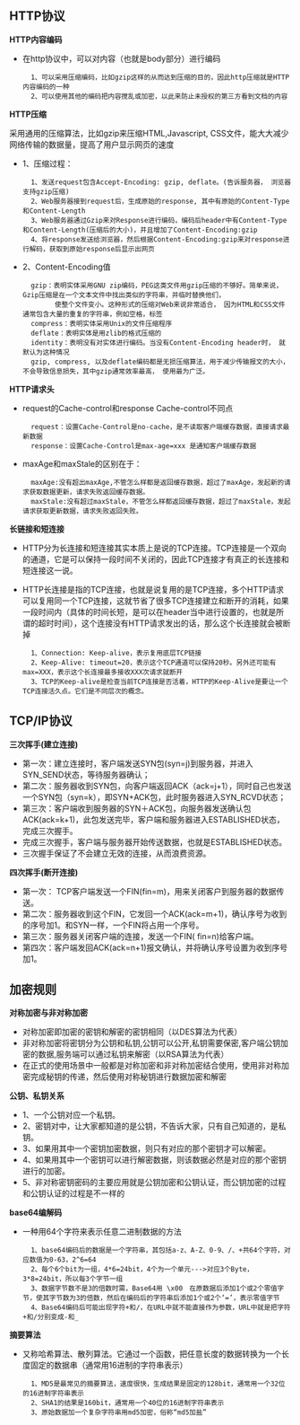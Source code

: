 
## HTTP协议 ##

**HTTP内容编码**

* 在http协议中，可以对内容（也就是body部分）进行编码

		1、可以采用压缩编码，比如gzip这样的从而达到压缩的目的，因此http压缩就是HTTP内容编码的一种
		2、可以使用其他的编码把内容搅乱或加密，以此来防止未授权的第三方看到文档的内容
       
**HTTP压缩**

采用通用的压缩算法，比如gzip来压缩HTML,Javascript, CSS文件，能大大减少网络传输的数据量，提高了用户显示网页的速度

* 1、压缩过程：

		1、发送request包含Accept-Encoding: gzip, deflate。(告诉服务器， 浏览器支持gzip压缩)
		2、Web服务器接到request后，生成原始的response, 其中有原始的Content-Type和Content-Length
		3、Web服务器通过Gzip来对Response进行编码，编码后header中有Content-Type和Content-Length(压缩后的大小)，并且增加了Content-Encoding:gzip
		4、将response发送给浏览器，然后根据Content-Encoding:gzip来对response进行解码，获取到原始response后显示出网页 

* 2、Content-Encoding值

	    gzip：表明实体采用GNU zip编码，PEG这类文件用gzip压缩的不够好。简单来说，Gzip压缩是在一个文本文件中找出类似的字符串，并临时替换他们，
			  使整个文件变小。这种形式的压缩对Web来说非常适合， 因为HTML和CSS文件通常包含大量的重复的字符串，例如空格，标签
	    compress：表明实体采用Unix的文件压缩程序
	    deflate：表明实体是用zlib的格式压缩的
	    identity：表明没有对实体进行编码。当没有Content-Encoding header时， 就默认为这种情况
	    gzip, compress, 以及deflate编码都是无损压缩算法，用于减少传输报文的大小，不会导致信息损失，其中gzip通常效率最高， 使用最为广泛。

**HTTP请求头**

* request的Cache-control和response Cache-control不同点

		request：设置Cache-Control是no-cache，是不读取客户端缓存数据，直接请求最新数据
		response：设置Cache-Control是max-age=xxx 是通知客户端缓存数据

* maxAge和maxStale的区别在于：

		maxAge:没有超出maxAge,不管怎么样都是返回缓存数据，超过了maxAge，发起新的请求获取数据更新，请求失败返回缓存数据。
		maxStale:没有超过maxStale，不管怎么样都返回缓存数据，超过了maxStale，发起请求获取更新数据，请求失败返回失败。

**长链接和短连接**
    
* HTTP分为长连接和短连接其实本质上是说的TCP连接。TCP连接是一个双向的通道，它是可以保持一段时间不关闭的，因此TCP连接才有真正的长连接和短连接这一说。
* HTTP长连接是指的TCP连接，也就是说复用的是TCP连接，多个HTTP请求可以复用同一个TCP连接，这就节省了很多TCP连接建立和断开的消耗，如果一段时间内（具体的时间长短，是可以在header当中进行设置的，也就是所谓的超时时间），这个连接没有HTTP请求发出的话，那么这个长连接就会被断掉
    
	    1、Connection: Keep-alive，表示复用底层TCP链接
	    2、Keep-Alive: timeout=20，表示这个TCP通道可以保持20秒。另外还可能有max=XXX，表示这个长连接最多接收XXX次请求就断开
	    3、TCP的Keep-alive是检查当前TCP连接是否活着，HTTP的Keep-Alive是要让一个TCP连接活久点。它们是不同层次的概念。
  

## TCP/IP协议 ##

**三次挥手(建立连接)**

* 第一次：建立连接时，客户端发送SYN包(syn=j)到服务器，并进入SYN_SEND状态，等待服务器确认；
* 第二次：服务器收到SYN包，向客户端返回ACK（ack=j+1），同时自己也发送一个SYN包（syn=k），即SYN+ACK包，此时服务器进入SYN_RCVD状态；
* 第三次：客户端收到服务器的SYN＋ACK包，向服务器发送确认包ACK(ack=k+1)，此包发送完毕，客户端和服务器进入ESTABLISHED状态，完成三次握手。
* 完成三次握手，客户端与服务器开始传送数据，也就是ESTABLISHED状态。
* 三次握手保证了不会建立无效的连接，从而浪费资源。

**四次挥手(断开连接)**

* 第一次： TCP客户端发送一个FIN(fin=m)，用来关闭客户到服务器的数据传送。
* 第二次：服务器收到这个FIN，它发回一个ACK(ack=m+1)，确认序号为收到的序号加1。和SYN一样，一个FIN将占用一个序号。
* 第三次：服务器关闭客户端的连接，发送一个FIN( fin=n)给客户端。
* 第四次：客户端发回ACK(ack=n+1)报文确认，并将确认序号设置为收到序号加1。


## 加密规则 ##

**对称加密与非对称加密**

* 对称加密即加密的密钥和解密的密钥相同（以DES算法为代表）
* 非对称加密将密钥分为公钥和私钥,公钥可以公开,私钥需要保密,客户端公钥加密的数据,服务端可以通过私钥来解密（以RSA算法为代表）
* 在正式的使用场景中一般都是对称加密和非对称加密结合使用，使用非对称加密完成秘钥的传递，然后使用对称秘钥进行数据加密和解密

**公钥、私钥关系**

* 1、一个公钥对应一个私钥。
* 2、密钥对中，让大家都知道的是公钥，不告诉大家，只有自己知道的，是私钥。
* 3、如果用其中一个密钥加密数据，则只有对应的那个密钥才可以解密。		
* 4、如果用其中一个密钥可以进行解密数据，则该数据必然是对应的那个密钥进行的加密。
* 5、非对称密钥密码的主要应用就是公钥加密和公钥认证，而公钥加密的过程和公钥认证的过程是不一样的

**base64编解码**

* 一种用64个字符来表示任意二进制数据的方法

	    1、base64编码后的数据是一个字符串，其包括a-z、A-Z、0-9、/、+共64个字符，对应数值为0-63，2^6=64
	    2、每个6个bit为一组，4*6=24bit，4个为一个单元--->对应3个Byte，3*8=24bit，所以每3个字节一组
	    3、数据字节数不是3的倍数时需，Base64用 \x00　在原数据后添加1个或2个零值字节，使其字节数为3的倍数，然后在编码后的字符串后添加1个或2个‘=’，表示零值字节
	    4、Base64编码后可能出现字符+和/，在URL中就不能直接作为参数，URL中就是把字符+和/分别变成-和_


**摘要算法**

* 又称哈希算法、散列算法。它通过一个函数，把任意长度的数据转换为一个长度固定的数据串（通常用16进制的字符串表示）

		1、MD5是最常见的摘要算法，速度很快，生成结果是固定的128bit，通常用一个32位的16进制字符串表示
		2、SHA1的结果是160bit，通常用一个40位的16进制字符串表示
		3、原始数据加一个复杂字符串用md5加密，俗称“md5加盐”
